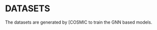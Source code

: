 # DATASETS

The datasets are generated by [COSMIC[](https://github.com/jhyun0919/cosmic) to train the GNN based models.